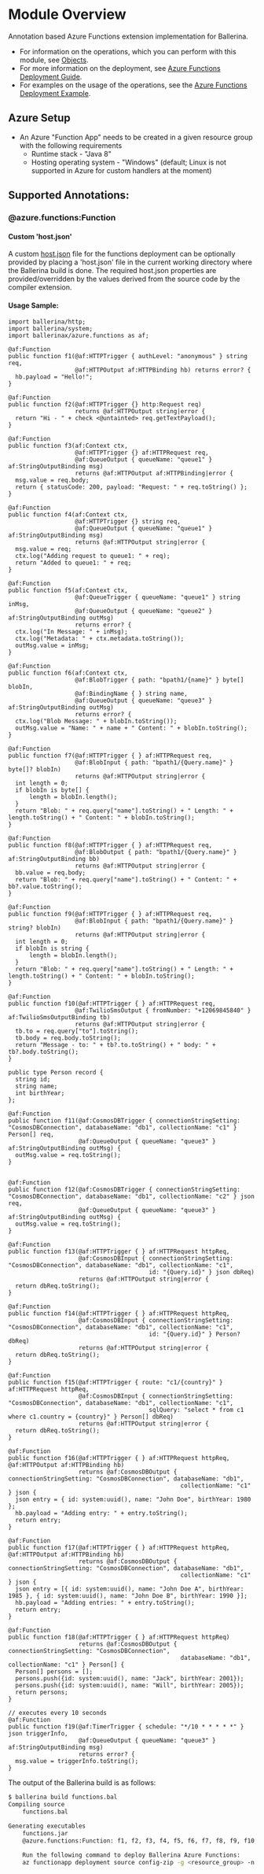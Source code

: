 # Module Overview

Annotation based Azure Functions extension implementation for Ballerina. 

- For information on the operations, which you can perform with this module, see [Objects](https://ballerina.io/swan-lake/learn/api-docs/ballerina/azure.functions/index.html#objects). 
- For more information on the deployment, see [Azure Functions Deployment Guide](https://ballerina.io/swan-lake/learn/deployment/azure-functions/).
- For examples on the usage of the operations, see the [Azure Functions Deployment Example](https://ballerina.io/swan-lake/learn/by-example/azure-functions-deployment.html).

## Azure Setup

* An Azure "Function App" needs to be created in a given resource group with the following requirements
   - Runtime stack - "Java 8"
   - Hosting operating system - "Windows" (default; Linux is not supported in Azure for custom handlers at the moment)

## Supported Annotations:

### @azure.functions:Function

#### Custom 'host.json'

A custom [host.json](https://docs.microsoft.com/en-us/azure/azure-functions/functions-host-json) file for the functions deployment can be optionally provided by placing a 'host.json' file in the current working directory where the Ballerina build is done. The required host.json properties are provided/overridden by the values derived from the source code by the compiler extension. 

#### Usage Sample:

```ballerina
import ballerina/http;
import ballerina/system;
import ballerinax/azure.functions as af;

@af:Function
public function f1(@af:HTTPTrigger { authLevel: "anonymous" } string req, 
                   @af:HTTPOutput af:HTTPBinding hb) returns error? {
  hb.payload = "Hello!";
}

@af:Function
public function f2(@af:HTTPTrigger {} http:Request req) 
                   returns @af:HTTPOutput string|error {
  return "Hi - " + check <@untainted> req.getTextPayload();
}

@af:Function
public function f3(af:Context ctx, 
                   @af:HTTPTrigger {} af:HTTPRequest req, 
                   @af:QueueOutput { queueName: "queue1" } af:StringOutputBinding msg) 
                   returns @af:HTTPOutput af:HTTPBinding|error {
  msg.value = req.body;
  return { statusCode: 200, payload: "Request: " + req.toString() };
}

@af:Function
public function f4(af:Context ctx, 
                   @af:HTTPTrigger {} string req, 
                   @af:QueueOutput { queueName: "queue1" } af:StringOutputBinding msg) 
                   returns @af:HTTPOutput string|error {
  msg.value = req;
  ctx.log("Adding request to queue1: " + req);
  return "Added to queue1: " + req;
}

@af:Function
public function f5(af:Context ctx, 
                   @af:QueueTrigger { queueName: "queue1" } string inMsg,
                   @af:QueueOutput { queueName: "queue2" } af:StringOutputBinding outMsg) 
                   returns error? {
  ctx.log("In Message: " + inMsg);
  ctx.log("Metadata: " + ctx.metadata.toString());
  outMsg.value = inMsg;
}

@af:Function
public function f6(af:Context ctx, 
                   @af:BlobTrigger { path: "bpath1/{name}" } byte[] blobIn,
                   @af:BindingName { } string name,
                   @af:QueueOutput { queueName: "queue3" } af:StringOutputBinding outMsg) 
                   returns error? {
  ctx.log("Blob Message: " + blobIn.toString());
  outMsg.value = "Name: " + name + " Content: " + blobIn.toString();
}

@af:Function
public function f7(@af:HTTPTrigger { } af:HTTPRequest req, 
                   @af:BlobInput { path: "bpath1/{Query.name}" } byte[]? blobIn)
                   returns @af:HTTPOutput string|error {
  int length = 0;
  if blobIn is byte[] {
      length = blobIn.length();
  }
  return "Blob: " + req.query["name"].toString() + " Length: " + length.toString() + " Content: " + blobIn.toString();
}

@af:Function
public function f8(@af:HTTPTrigger { } af:HTTPRequest req, 
                   @af:BlobOutput { path: "bpath1/{Query.name}" } af:StringOutputBinding bb)
                   returns @af:HTTPOutput string|error {
  bb.value = req.body;
  return "Blob: " + req.query["name"].toString() + " Content: " + bb?.value.toString();
}

@af:Function
public function f9(@af:HTTPTrigger { } af:HTTPRequest req, 
                   @af:BlobInput { path: "bpath1/{Query.name}" } string? blobIn)
                   returns @af:HTTPOutput string|error {
  int length = 0;
  if blobIn is string {
      length = blobIn.length();
  }
  return "Blob: " + req.query["name"].toString() + " Length: " + length.toString() + " Content: " + blobIn.toString();
}

@af:Function
public function f10(@af:HTTPTrigger { } af:HTTPRequest req, 
                   @af:TwilioSmsOutput { fromNumber: "+12069845840" } af:TwilioSmsOutputBinding tb)
                   returns @af:HTTPOutput string|error {
  tb.to = req.query["to"].toString();
  tb.body = req.body.toString();
  return "Message - to: " + tb?.to.toString() + " body: " + tb?.body.toString();
}

public type Person record {
  string id;
  string name;
  int birthYear;
};

@af:Function
public function f11(@af:CosmosDBTrigger { connectionStringSetting: "CosmosDBConnection", databaseName: "db1", collectionName: "c1" } Person[] req, 
                    @af:QueueOutput { queueName: "queue3" } af:StringOutputBinding outMsg) {
  outMsg.value = req.toString();
}


@af:Function
public function f12(@af:CosmosDBTrigger { connectionStringSetting: "CosmosDBConnection", databaseName: "db1", collectionName: "c2" } json req, 
                    @af:QueueOutput { queueName: "queue3" } af:StringOutputBinding outMsg) {
  outMsg.value = req.toString();
}

@af:Function
public function f13(@af:HTTPTrigger { } af:HTTPRequest httpReq, 
                    @af:CosmosDBInput { connectionStringSetting: "CosmosDBConnection", databaseName: "db1", collectionName: "c1", 
                                        id: "{Query.id}" } json dbReq)
                    returns @af:HTTPOutput string|error {
  return dbReq.toString();
}

@af:Function
public function f14(@af:HTTPTrigger { } af:HTTPRequest httpReq, 
                    @af:CosmosDBInput { connectionStringSetting: "CosmosDBConnection", databaseName: "db1", collectionName: "c1", 
                                        id: "{Query.id}" } Person? dbReq)
                    returns @af:HTTPOutput string|error {
  return dbReq.toString();
}

@af:Function
public function f15(@af:HTTPTrigger { route: "c1/{country}" } af:HTTPRequest httpReq, 
                    @af:CosmosDBInput { connectionStringSetting: "CosmosDBConnection", databaseName: "db1", collectionName: "c1", 
                                        sqlQuery: "select * from c1 where c1.country = {country}" } Person[] dbReq)
                    returns @af:HTTPOutput string|error {
  return dbReq.toString();
}

@af:Function
public function f16(@af:HTTPTrigger { } af:HTTPRequest httpReq, @af:HTTPOutput af:HTTPBinding hb) 
                    returns @af:CosmosDBOutput { connectionStringSetting: "CosmosDBConnection", databaseName: "db1", 
                                                 collectionName: "c1" } json {
  json entry = { id: system:uuid(), name: "John Doe", birthYear: 1980 };
  hb.payload = "Adding entry: " + entry.toString();
  return entry;
}

@af:Function
public function f17(@af:HTTPTrigger { } af:HTTPRequest httpReq, @af:HTTPOutput af:HTTPBinding hb) 
                    returns @af:CosmosDBOutput { connectionStringSetting: "CosmosDBConnection", databaseName: "db1", 
                                                 collectionName: "c1" } json {
  json entry = [{ id: system:uuid(), name: "John Doe A", birthYear: 1985 }, { id: system:uuid(), name: "John Doe B", birthYear: 1990 }];
  hb.payload = "Adding entries: " + entry.toString();
  return entry;
}

@af:Function
public function f18(@af:HTTPTrigger { } af:HTTPRequest httpReq) 
                    returns @af:CosmosDBOutput { connectionStringSetting: "CosmosDBConnection", 
                                                 databaseName: "db1", collectionName: "c1" } Person[] {
  Person[] persons = [];
  persons.push({id: system:uuid(), name: "Jack", birthYear: 2001});
  persons.push({id: system:uuid(), name: "Will", birthYear: 2005});
  return persons;
}

// executes every 10 seconds
@af:Function
public function f19(@af:TimerTrigger { schedule: "*/10 * * * * *" } json triggerInfo, 
                    @af:QueueOutput { queueName: "queue3" } af:StringOutputBinding msg) 
                    returns error? {
  msg.value = triggerInfo.toString();
}
```

The output of the Ballerina build is as follows:

```bash
$ ballerina build functions.bal 
Compiling source
	functions.bal

Generating executables
	functions.jar
	@azure.functions:Function: f1, f2, f3, f4, f5, f6, f7, f8, f9, f10, f11, f12, f13, f14, f15, f16, f17, f18, f19

	Run the following command to deploy Ballerina Azure Functions:
	az functionapp deployment source config-zip -g <resource_group> -n <function_app_name> --src azure-functions.zip
```
